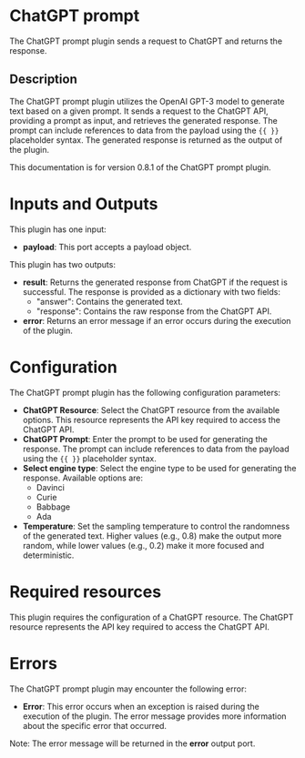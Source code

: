 # ChatGPT prompt

The ChatGPT prompt plugin sends a request to ChatGPT and returns the response.

## Description

The ChatGPT prompt plugin utilizes the OpenAI GPT-3 model to generate text based on a given prompt. It sends a request
to the ChatGPT API, providing a prompt as input, and retrieves the generated response. The prompt can include references
to data from the payload using the `{{ }}` placeholder syntax. The generated response is returned as the output of the
plugin.

This documentation is for version 0.8.1 of the ChatGPT prompt plugin.

# Inputs and Outputs

This plugin has one input:

- **payload**: This port accepts a payload object.

This plugin has two outputs:

- **result**: Returns the generated response from ChatGPT if the request is successful. The response is provided as a
  dictionary with two fields:
    - "answer": Contains the generated text.
    - "response": Contains the raw response from the ChatGPT API.
- **error**: Returns an error message if an error occurs during the execution of the plugin.

# Configuration

The ChatGPT prompt plugin has the following configuration parameters:

- **ChatGPT Resource**: Select the ChatGPT resource from the available options. This resource represents the API key
  required to access the ChatGPT API.
- **ChatGPT Prompt**: Enter the prompt to be used for generating the response. The prompt can include references to data
  from the payload using the `{{ }}` placeholder syntax.
- **Select engine type**: Select the engine type to be used for generating the response. Available options are:
    - Davinci
    - Curie
    - Babbage
    - Ada
- **Temperature**: Set the sampling temperature to control the randomness of the generated text. Higher values (e.g.,
  0.8) make the output more random, while lower values (e.g., 0.2) make it more focused and deterministic.

# Required resources

This plugin requires the configuration of a ChatGPT resource. The ChatGPT resource represents the API key required to
access the ChatGPT API.

# Errors

The ChatGPT prompt plugin may encounter the following error:

- **Error**: This error occurs when an exception is raised during the execution of the plugin. The error message
  provides more information about the specific error that occurred.

Note: The error message will be returned in the **error** output port.